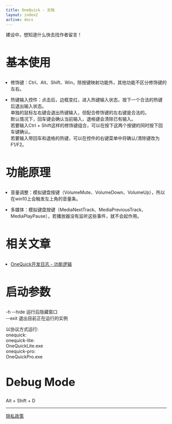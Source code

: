 ```yaml
---
title: OneQuick - 文档
layout: index2
active: docs
---
```

<style>
h2 {
	font-size: 2.5em;
	text-align: left;
}
ul {
	padding-left: 15px;
}
</style>

建设中，想知道什么快去找作者留言！

## 基本使用

- 修饰键：Ctrl、Alt、Shift、Win，除按键映射功能外，其他功能不区分修饰键的左右。

- 热键输入控件：点击后，边框变红，进入热键输入状态，按下一个合法的热键后退出输入状态。  
单独的鼠标左右键会退出热键输入，但配合修饰键的左右键是合法的。  
默认情况下，回车键会确认当前输入，退格键会清除已有输入。  
若要输入Ctrl + Shift这样的修饰键组合，可以在按下这两个按键的同时按下回车键确认。  
若要输入带回车和退格的热键，可以在控件的右键菜单中将确认/清除键改为F1/F2。  


## 功能原理

- 音量调整：模拟键盘按键（VolumeMute、VolumeDown、VolumeUp），所以在win10上会触发左上角的音量条。

- 多媒体：模拟键盘按键（MediaNextTrack、MediaPreviousTrack、MediaPlayPause），若播放器没有监听这些事件，就不会起作用。

## 相关文章

- [OneQuick开发日志 - 功能逻辑](https://zhuanlan.zhihu.com/p/35781215)

## 启动参数

-h --hide 运行后隐藏窗口  
--exit 退出目前正在运行的实例  

以协议方式运行:  
onequick:  
onequick-lite:  
OneQuickLite.exe  
onequick-pro:  
OneQuickPro.exe  

## Debug Mode

Alt + Shift + D

---
[隐私政策](/privacy-policy)